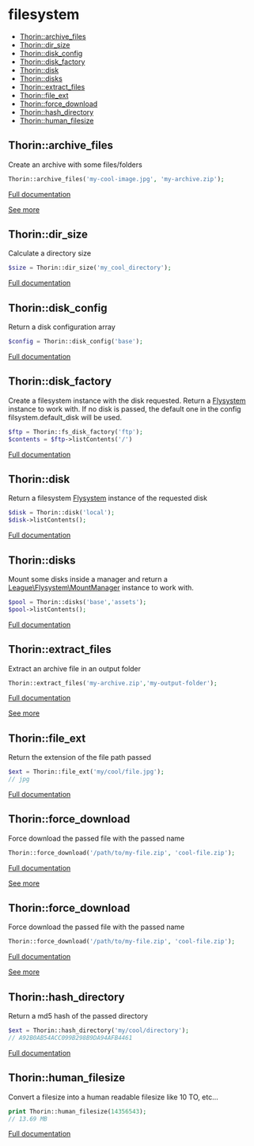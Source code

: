 # filesystem

- [Thorin::archive_files](#Thorin_archive_files)
- [Thorin::dir_size](#Thorin_dir_size)
- [Thorin::disk_config](#Thorin_disk_config)
- [Thorin::disk_factory](#Thorin_disk_factory)
- [Thorin::disk](#Thorin_disk)
- [Thorin::disks](#Thorin_disks)
- [Thorin::extract_files](#Thorin_extract_files)
- [Thorin::file_ext](#Thorin_file_ext)
- [Thorin::force_download](#Thorin_force_download)
- [Thorin::hash_directory](#Thorin_hash_directory)
- [Thorin::human_filesize](#Thorin_human_filesize)
<a name="Thorin_archive_files"></a>
## Thorin::archive_files
Create an archive with some files/folders
```php
Thorin::archive_files('my-cool-image.jpg', 'my-archive.zip');
```

[Full documentation](/doc/src/functions/filesystem/archive_files.md)

[See more](https://github.com/wapmorgan/UnifiedArchive)

<a name="Thorin_dir_size"></a>
## Thorin::dir_size
Calculate a directory size
```php
$size = Thorin::dir_size('my_cool_directory');
```

[Full documentation](/doc/src/functions/filesystem/dir_size.md)

<a name="Thorin_disk_config"></a>
## Thorin::disk_config
Return a disk configuration array
```php
$config = Thorin::disk_config('base');
```

[Full documentation](/doc/src/functions/filesystem/disk_config.md)

<a name="Thorin_disk_factory"></a>
## Thorin::disk_factory
Create a filesystem instance with the disk requested. Return a [Flysystem](https://flysystem.thephpleague.com/docs/usage/filesystem-api/) instance to work with.
If no disk is passed, the default one in the config filsystem.default_disk will be used.
```php
$ftp = Thorin::fs_disk_factory('ftp');
$contents = $ftp->listContents('/')
```

[Full documentation](/doc/src/functions/filesystem/disk_factory.md)

<a name="Thorin_disk"></a>
## Thorin::disk
Return a filesystem [Flysystem](http://flysystem.thephpleague.com/docs/) instance of the requested disk
```php
$disk = Thorin::disk('local');
$disk->listContents();
```

[Full documentation](/doc/src/functions/filesystem/disk.md)

<a name="Thorin_disks"></a>
## Thorin::disks
Mount some disks inside a manager and return a [League\Flysystem\MountManager](https://flysystem.thephpleague.com/docs/advanced/mount-manager/) instance to work with.
```php
$pool = Thorin::disks('base','assets');
$pool->listContents();
```

[Full documentation](/doc/src/functions/filesystem/disks.md)

<a name="Thorin_extract_files"></a>
## Thorin::extract_files
Extract an archive file in an output folder
```php
Thorin::extract_files('my-archive.zip','my-output-folder');
```

[Full documentation](/doc/src/functions/filesystem/extract_files.md)

[See more](https://github.com/wapmorgan/UnifiedArchive)

<a name="Thorin_file_ext"></a>
## Thorin::file_ext
Return the extension of the file path passed
```php
$ext = Thorin::file_ext('my/cool/file.jpg');
// jpg
```

[Full documentation](/doc/src/functions/filesystem/file_ext.md)

<a name="Thorin_force_download"></a>
## Thorin::force_download
Force download the passed file with the passed name
```php
Thorin::force_download('/path/to/my-file.zip', 'cool-file.zip');
```

[Full documentation](/doc/src/functions/filesystem/force_download.md)

[See more](https://www.jonasjohn.de/snippets/php/file-download.htm)

<a name="Thorin_force_download"></a>
## Thorin::force_download
Force download the passed file with the passed name
```php
Thorin::force_download('/path/to/my-file.zip', 'cool-file.zip');
```

[Full documentation](/doc/src/functions/filesystem/force_download.md)

[See more](https://www.jonasjohn.de/snippets/php/file-download.htm)

<a name="Thorin_hash_directory"></a>
## Thorin::hash_directory
Return a md5 hash of the passed directory
```php
$ext = Thorin::hash_directory('my/cool/directory');
// A92B0AB54ACC099B298B9DA94AFB4461
```

[Full documentation](/doc/src/functions/filesystem/hash_directory.md)

<a name="Thorin_human_filesize"></a>
## Thorin::human_filesize
Convert a filesize into a human readable filesize like 10 TO, etc...
```php
print Thorin::human_filesize(14356543);
// 13.69 MB
```

[Full documentation](/doc/src/functions/filesystem/human_filesize.md)
